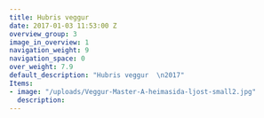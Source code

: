 ```yaml
---
title: Hubris veggur
date: 2017-01-03 11:53:00 Z
overview_group: 3
image_in_overview: 1
navigation_weight: 9
navigation_space: 0
over_weight: 7.9
default_description: "Hubris veggur  \n2017"
Items:
- image: "/uploads/Veggur-Master-A-heimasida-ljost-small2.jpg"
  description:
---
```

